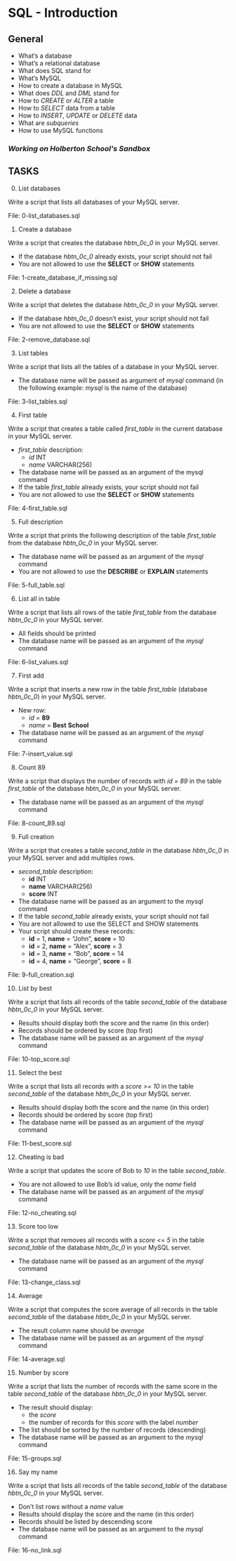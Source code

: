 # SQL - Introduction

## General

- What’s a database
- What’s a relational database
- What does SQL stand for
- What’s MySQL
- How to create a database in MySQL
- What does _DDL_ and _DML_ stand for
- How to _CREATE_ or _ALTER_ a table
- How to _SELECT_ data from a table
- How to _INSERT_, _UPDATE_ or _DELETE_ data
- What are _subqueries_
- How to use MySQL functions

### _Working on Holberton School's Sandbox_

## TASKS

0. List databases

Write a script that lists all databases of your MySQL server.

File: 0-list_databases.sql

1. Create a database

Write a script that creates the database _hbtn_0c_0_ in your MySQL server.

- If the database _hbtn_0c_0_ already exists, your script should not fail
- You are not allowed to use the **SELECT** or **SHOW** statements

File: 1-create_database_if_missing.sql

2. Delete a database

Write a script that deletes the database _hbtn_0c_0_ in your MySQL server.

- If the database _hbtn_0c_0_ doesn’t exist, your script should not fail
- You are not allowed to use the **SELECT** or **SHOW** statements

File: 2-remove_database.sql

3. List tables

Write a script that lists all the tables of a database in your MySQL server.

- The database name will be passed as argument of _mysql_ command (in the following example: _mysql_ is the name of the database)

File: 3-list_tables.sql

4. First table

Write a script that creates a table called _first_table_ in the current database in your MySQL server.

- _first_table_ description:
  - _id_ INT
  - _name_ VARCHAR(256)
- The database name will be passed as an argument of the mysql command
- If the table _first_table_ already exists, your script should not fail
- You are not allowed to use the **SELECT** or **SHOW** statements

File: 4-first_table.sql

5. Full description

Write a script that prints the following description of the table _first_table_ from the database _hbtn_0c_0_ in your MySQL server.

- The database name will be passed as an argument of the _mysql_ command
- You are not allowed to use the **DESCRIBE** or **EXPLAIN** statements

File: 5-full_table.sql

6. List all in table

Write a script that lists all rows of the table _first_table_ from the database _hbtn_0c_0_ in your MySQL server.

- All fields should be printed
- The database name will be passed as an argument of the _mysql_ command

File: 6-list_values.sql

7. First add

Write a script that inserts a new row in the table _first_table_ (database _hbtn_0c_0_) in your MySQL server.

- New row:
  - _id_ = **89**
  - _name_ = **Best** **School**
- The database name will be passed as an argument of the _mysql_ command

File: 7-insert_value.sql

8. Count 89

Write a script that displays the number of records with _id = 89_ in the table _first_table_ of the database _hbtn_0c_0_ in your MySQL server.

- The database name will be passed as an argument of the _mysql_ command

File: 8-count_89.sql

9. Full creation

Write a script that creates a table _second_table_ in the database _hbtn_0c_0_ in your MySQL server and add multiples rows.

- _second_table_ description:
  - **id** INT
  - **name** VARCHAR(256)
  - **score** INT
- The database name will be passed as an argument to the _mysql_ command
- If the table _second_table_ already exists, your script should not fail
- You are not allowed to use the SELECT and SHOW statements
- Your script should create these records:
  - **id** = 1, **name** = “John”, **score** = 10
  - **id** = 2, **name** = “Alex”, **score** = 3
  - **id** = 3, **name** = “Bob”, **score** = 14
  - **id** = 4, **name** = “George”, **score** = 8

File: 9-full_creation.sql

10. List by best

Write a script that lists all records of the table _second_table_ of the database _hbtn_0c_0_ in your MySQL server.

- Results should display both the score and the name (in this order)
- Records should be ordered by score (top first)
- The database name will be passed as an argument of the _mysql_ command

File: 10-top_score.sql

11. Select the best

Write a script that lists all records with a _score >= 10_ in the table _second_table_ of the database _hbtn_0c_0_ in your MySQL server.

- Results should display both the score and the name (in this order)
- Records should be ordered by score (top first)
- The database name will be passed as an argument of the _mysql_ command

File: 11-best_score.sql

12. Cheating is bad

Write a script that updates the score of Bob to _10_ in the table _second_table_.

- You are not allowed to use Bob’s id value, only the _name_ field
- The database name will be passed as an argument of the _mysql_ command

File: 12-no_cheating.sql

13. Score too low

Write a script that removes all records with a _score <= 5_ in the table _second_table_ of the database _hbtn_0c_0_ in your MySQL server.

- The database name will be passed as an argument of the _mysql_ command

File: 13-change_class.sql

14. Average

Write a script that computes the score average of all records in the table _second_table_ of the database _hbtn_0c_0_ in your MySQL server.

- The result column name should be _average_
- The database name will be passed as an argument of the _mysql_ command

File: 14-average.sql

15. Number by score

Write a script that lists the number of records with the same score in the table _second_table_ of the database _hbtn_0c_0_ in your MySQL server.

- The result should display:
  - the _score_
  - the number of records for this _score_ with the label _number_
- The list should be sorted by the number of records (descending)
- The database name will be passed as an argument to the _mysql_ command

File: 15-groups.sql

16. Say my name

Write a script that lists all records of the table _second_table_ of the database _hbtn_0c_0_ in your MySQL server.

- Don’t list rows without a _name_ value
- Results should display the score and the name (in this order)
- Records should be listed by descending score
- The database name will be passed as an argument to the _mysql_ command

File: 16-no_link.sql
